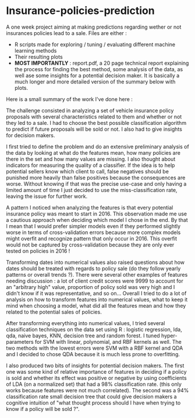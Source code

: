 # Insurance-policies-prediction
A one week project aiming at making predictions regarding wether or not insurances policies lead to a sale.
Files are either :
- R scripts made for exploring / tuning / evaluating different machine learning methods
- Their resulting plots
- **MOST IMPORTANTLY** : report.pdf, a 20 page technical report explaining the process for finding the best method, some analysis of the data, as well ase some insights for a potential decision maker. It is basically a much longer and more detailed version of the summary below with plots.

Here is a small summary of the work I've done here : 

The challenge consisted in analyzing a set of vehicle insurance policy proposals with several characteristics related to them and whether or not they led to a sale. I had to choose the best possible classification algorithm to predict if future proposals will be sold or not. I also had to give insights for decision makers.

I first tried to define the problem and do an extensive preliminary analysis of the data by looking at what do the features mean, how many policies are there in the set and how many values are missing. I also thought about indicators for measuring the quality of a classifier. If the idea is to help potential sellers know which client to call, false negatives should be punished more heavily than false positives because the consequences are worse. Without knowing if that was the precise use-case and only having a limited amount of time I just decided to use the miss-classification rate, leaving the issue for further work.

A pattern I noticed when analyzing the features is that every potential insurance policy was meant to start in 2016. This observation made me use a cautious approach when deciding which model I chose in the end. By that I mean that I would prefer simpler models even if they performed slightly worse in terms of cross-validation errors because more complex models might overfit and recognize pattern that only occur in 2016. This overfit would not be captured by cross-validation because they are only ever tested on policies in 2016 !

Transforming dates into numerical values also raised questions about how dates should be treated with regards to policy sale (do they follow yearly patterns or overall trends ?). There were several other examples of features needing discussion : a lot of client credit scores were 9999 to account for an "arbitrary high" value, proportion of policy sold was very high and I didn't know if it was representative, and so on...
Overall I tried to do a lot of analysis on how to transform features into numerical values, what to keep it mind when choosing a model, what did all the features mean and how they related to the potential sales of policies.

After transforming everything into numerical values, I tried several classification techniques on the data set using R : logistic regression, lda, qda, naive bayes, KNN, decision tree and random forest. I tuned hyper-parameters for SVM with linear, polynomial, and RBF kernels as well.
The two methods with the lowest errors were SVM with a RBF kernel and QDA and I decided to chose QDA because it is much less prone to overfitting.

I also produced two bits of insights for potential decision makers. The first one was some kind of relative importance of features in deciding if a policy is sold and whether its effect was positive or negative by using coefficients of LDA (on a normalized set) that had a 98% classification rate. (this only works because features were not much correlated). The second was a 94% classification rate small decision tree that could give decision makers a cognitive intuition of "what thought process should I have when trying to know if a policy will be sold ?". 
